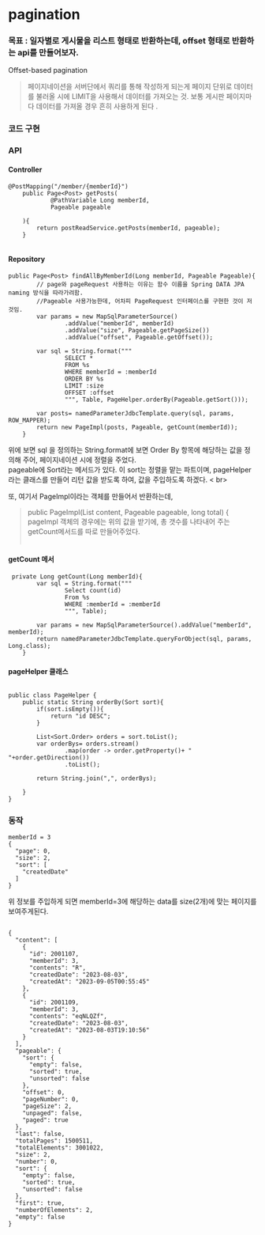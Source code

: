 # pagination 
### 목표 : 일자별로 게시물을 리스트 형태로 반환하는데, offset 형태로 반환하는 api를 만들어보자.
Offset-based pagination 
> 페이지네이션을 서버단에서 쿼리를 통해 작성하게 되는게 페이지 단위로 데이터를 불러올 시에 LIMIT을 사용해서 데이터를 가져오는 것.
> 보통 게시판 페이지마다 데이터를 가져올 경우 흔히 사용하게 된다 .

### 코드 구현

### API

#### Controller
```
@PostMapping("/member/{memberId}")
    public Page<Post> getPosts(
            @PathVariable Long memberId,
            Pageable pageable

    ){
        return postReadService.getPosts(memberId, pageable);
    }


```

#### Repository
``` 
public Page<Post> findAllByMemberId(Long memberId, Pageable Pageable){
        // page와 pageRequest 사용하는 이유는 함수 이름을 Spring DATA JPA naming 방식을 따라가려함.
        //Pageable 사용가능한데, 어차피 PageRequest 인터페이스를 구현한 것이 저것임.
        var params = new MapSqlParameterSource()
                .addValue("memberId", memberId)
                .addValue("size", Pageable.getPageSize())
                .addValue("offset", Pageable.getOffset());

        var sql = String.format("""
                SELECT * 
                FROM %s 
                WHERE memberId = :memberId
                ORDER BY %s
                LIMIT :size 
                OFFSET :offset  
                """, Table, PageHelper.orderBy(Pageable.getSort()));

        var posts= namedParameterJdbcTemplate.query(sql, params, ROW_MAPPER);
        return new PageImpl(posts, Pageable, getCount(memberId));
    }

```
위에 보면 sql 을 정의하는 String.format에 보면 Order By 항목에 해당하는 값을 정의해 주어, 페이지네이션 시에 정렬을 주었다.<br>
pageable에 Sort라는 메서드가 있다. 이 sort는 정렬을 맡는 파트이며, pageHelper라는 클래스를 만들어 리턴 값을 받도록 하여, 값을 주입하도록 하겠다. < br><br>

또, 여기서  PageImpl이라는 객체를 만들어서 반환하는데, <br>
>	public PageImpl(List<T> content, Pageable pageable, long total) {
pageImpl 객체의 경우에는 위의 값을 받기에, 총 갯수를 나타내어 주는 getCount메서드를 따로 만들어주었다. <br><br>

#### getCount 메서
```
 private Long getCount(Long memberId){
        var sql = String.format("""
                Select count(id)
                From %s
                WHERE :memberId = :memberId
                """, Table);

        var params = new MapSqlParameterSource().addValue("memberId", memberId);
        return namedParameterJdbcTemplate.queryForObject(sql, params, Long.class);
    }

```

#### pageHelper 클래스 
```

public class PageHelper {
    public static String orderBy(Sort sort){
        if(sort.isEmpty()){
            return "id DESC";
        }

        List<Sort.Order> orders = sort.toList();
        var orderBys= orders.stream()
                .map(order -> order.getProperty()+ " "+order.getDirection())
                .toList();

        return String.join(",", orderBys);

    }
}

```

### 동작

```
memberId = 3
{
  "page": 0,
  "size": 2,
  "sort": [
    "createdDate"
  ]
}

```
위 정보를 주입하게 되면 memberId=3에 해당하는 data를 size(2개)에 맞는 페이지를 보여주게된다.<br>

```

{
  "content": [
    {
      "id": 2001107,
      "memberId": 3,
      "contents": "R",
      "createdDate": "2023-08-03",
      "createdAt": "2023-09-05T00:55:45"
    },
    {
      "id": 2001109,
      "memberId": 3,
      "contents": "eqNLQZf",
      "createdDate": "2023-08-03",
      "createdAt": "2023-08-03T19:10:56"
    }
  ],
  "pageable": {
    "sort": {
      "empty": false,
      "sorted": true,
      "unsorted": false
    },
    "offset": 0,
    "pageNumber": 0,
    "pageSize": 2,
    "unpaged": false,
    "paged": true
  },
  "last": false,
  "totalPages": 1500511,
  "totalElements": 3001022,
  "size": 2,
  "number": 0,
  "sort": {
    "empty": false,
    "sorted": true,
    "unsorted": false
  },
  "first": true,
  "numberOfElements": 2,
  "empty": false
}

```


